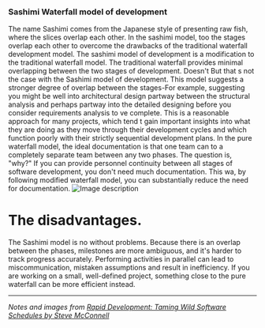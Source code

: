### Sashimi Waterfall model of development

The name Sashimi comes from the Japanese style of presenting raw fish, where the slices overlap each other. In the sashimi model, too the stages overlap each other to overcome the drawbacks of the traditional waterfall development model.
The sashimi model of development is a modification to the traditional waterfall model. 
The traditional waterfall provides minimal overlapping between the two stages of development. Doesn't But that s not the case with the Sashimi model of development.
This model suggests a stronger degree of overlap between the stages-For example, suggesting you might be well into architectural design partway between the structural analysis and perhaps partway into the detailed designing before you consider requirements analysis to ve complete. This is a reasonable approach for many projects, which tend t gain important insights into what they are doing as they move through their development cycles and which function poorly with their strictly sequential development plans. In the pure waterfall model, the ideal documentation is that one team can to a completely separate team between any two phases. The question is, "why?" If you can provide personnel continuity between all stages of software development, you don't need much documentation. This wa, by following modified waterfall model, you can substantially reduce the need for documentation.
![Image description](https://dev-to-uploads.s3.amazonaws.com/uploads/articles/4xr66g08o0x5al2b5vbz.jpeg)
 
# The disadvantages.
The Sashimi model is no without problems. Because there is an overlap between the phases, milestones are more ambiguous, and it's harder to track progress accurately. Performing activities in parallel can lead to miscommunication, mistaken assumptions and result in inefficiency. If you are working on a small, well-defined project, something close to the pure waterfall can be more efficient instead.



______
_Notes and images from [Rapid Development: Taming Wild Software Schedules by Steve McConnell](https://www.amazon.com/Rapid-Development-Taming-Software-Schedules/dp/1556159005)_

